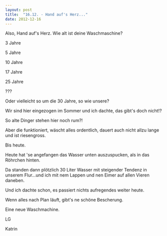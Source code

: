 ```yaml
---
layout: post
title:  "16.12. - Hand auf's Herz..."
date: 2012-12-16
---
```




Also, Hand auf's Herz. Wie alt ist deine Waschmaschine?



3 Jahre



5 Jahre



10 Jahre



17 Jahre



25 Jahre



???



Oder vielleicht so um die 30 Jahre, so wie unsere?



Wir sind hier eingezogen im Sommer und ich dachte, das gibt's doch nicht!? 



So alte Dinger stehen hier noch rum?!



Aber die funktioniert, wäscht alles ordentlich, dauert auch nicht allzu lange und ist riesengross.



Bis heute.



Heute hat 'se angefangen das Wasser unten auszuspucken, als in das Röhrchen hinten.



Da standen dann plötzlich 30 Liter Wasser mit steigender Tendenz in unserem Flur...und ich mit nem Lappen und nen Eimer auf allen Vieren daneben.



Und ich dachte schon, es passiert nichts aufregendes weiter heute.



Wenn alles nach Plan läuft, gibt's ne schöne Bescherung.



Eine neue Waschmachine.



LG

Katrin









